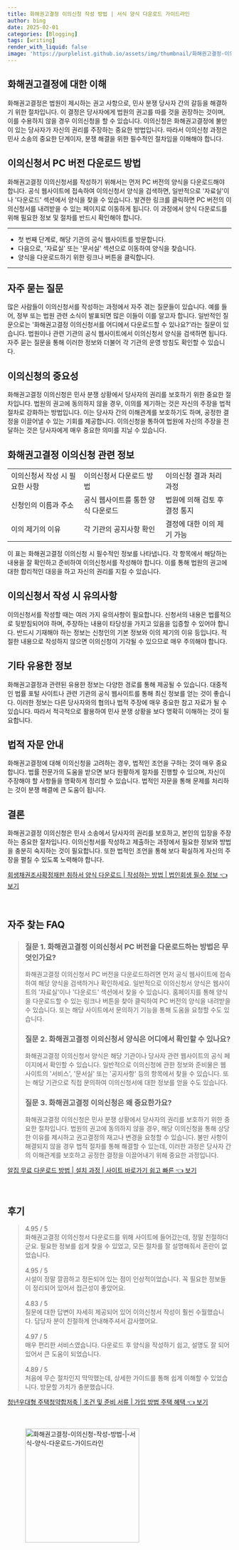 ```yaml
---
title: 화해권고결정 이의신청 작성 방법 | 서식 양식 다운로드 가이드라인
author: bing
date: 2025-02-01
categories: [Blogging]
tags: [writing]
render_with_liquid: false
image: 'https://purplelist.github.io/assets/img/thumbnail/화해권고결정-이의신청-작성-방법-|-서식-양식-다운로드-가이드라인.webp'
---
```



<h2 id='화해권고결정_이해'>화해권고결정에 대한 이해</h2>

<p>화해권고결정은 법원이 제시하는 권고 사항으로, 민사 분쟁 당사자 간의 갈등을 해결하기 위한 절차입니다. 이 결정은 당사자에게 법원의 권고를 따를 것을 권장하는 것이며, 이를 수용하지 않을 경우 이의신청을 할 수 있습니다. 이의신청은 화해권고결정에 불만이 있는 당사자가 자신의 권리를 주장하는 중요한 방법입니다. 따라서 이의신청 과정은 민사 소송의 중요한 단계이자, 분쟁 해결을 위한 필수적인 절차임을 이해해야 합니다.</p>

<h2 id='이의신청서_다운로드 방법'>이의신청서 PC 버전 다운로드 방법</h2>

<p>화해권고결정 이의신청서를 작성하기 위해서는 먼저 PC 버전의 양식을 다운로드해야 합니다. 공식 웹사이트에 접속하여 이의신청서 양식을 검색하면, 일반적으로 '자료실'이나 '다운로드' 섹션에서 양식을 찾을 수 있습니다. 발견한 링크를 클릭하면 PC 버전의 이의신청서를 내려받을 수 있는 페이지로 이동하게 됩니다. 이 과정에서 양식 다운로드를 위해 필요한 정보 및 절차를 반드시 확인해야 합니다.</p>

<hr />

<ul>
    <li>첫 번째 단계로, 해당 기관의 공식 웹사이트를 방문합니다.</li>
    <li>다음으로, '자료실' 또는 '문서실' 섹션으로 이동하여 양식을 찾습니다.</li>
    <li>양식을 다운로드하기 위한 링크나 버튼을 클릭합니다.</li>
</ul>

<hr />

<h2 id='자주묻는질문'>자주 묻는 질문</h2>

<p>많은 사람들이 이의신청서를 작성하는 과정에서 자주 겪는 질문들이 있습니다. 예를 들어, 정부 또는 법원 관련 소식이 발표되면 많은 이들이 이를 알고자 합니다. 일반적인 질문으로는 '화해권고결정 이의신청서를 어디에서 다운로드할 수 있나요?'라는 질문이 있습니다. 법원이나 관련 기관의 공식 웹사이트에서 이의신청서 양식을 검색하면 됩니다. 자주 묻는 질문을 통해 이러한 정보와 더불어 각 기관의 운영 방침도 확인할 수 있습니다.</p>

<h2 id='이의신청의 중요성'>이의신청의 중요성</h2>

<p>화해권고결정 이의신청은 민사 분쟁 상황에서 당사자의 권리를 보호하기 위한 중요한 절차입니다. 법원의 권고에 동의하지 않을 경우, 이의를 제기하는 것은 자신의 주장을 법적 절차로 강화하는 방법입니다. 이는 당사자 간의 이해관계를 보호하기도 하며, 공정한 결정을 이끌어낼 수 있는 기회를 제공합니다. 이의신청을 통하여 법원에 자신의 주장을 전달하는 것은 당사자에게 매우 중요한 의미를 지닐 수 있습니다.</p>

<h2 id='표로_보는_화해권고결정_정보'>화해권고결정 이의신청 관련 정보</h2>

<table>
    <tr>
        <td>이의신청서 작성 시 필요한 사항</td>
        <td>이의신청서 다운로드 방법</td>
        <td>이의신청 결과 처리 과정</td>
    </tr>
    <tr>
        <td>신청인의 이름과 주소</td>
        <td>공식 웹사이트를 통한 양식 다운로드</td>
        <td>법원에 의해 검토 후 결정 통지</td>
    </tr>
    <tr>
        <td>이의 제기의 이유</td>
        <td>각 기관의 공지사항 확인</td>
        <td>결정에 대한 이의 제기 가능</td>
    </tr>
</table>

<p>이 표는 화해권고결정 이의신청 시 필수적인 정보를 나타냅니다. 각 항목에서 해당하는 내용을 잘 확인하고 준비하여 이의신청서를 작성해야 합니다. 이를 통해 법원의 권고에 대한 합리적인 대응을 하고 자신의 권리를 지킬 수 있습니다.</p>

<h2 id='이의신청서_작성_유의사항'>이의신청서 작성 시 유의사항</h2>

<p>이의신청서를 작성할 때는 여러 가지 유의사항이 필요합니다. 신청서의 내용은 법률적으로 뒷받침되어야 하며, 주장하는 내용이 타당성을 가지고 있음을 입증할 수 있어야 합니다. 반드시 기재해야 하는 정보는 신청인의 기본 정보와 이의 제기의 이유 등입니다. 적절한 내용으로 작성하지 않으면 이의신청이 기각될 수 있으므로 매우 주의해야 합니다.</p>

<h2 id='화해권고결정의_기타_정보'>기타 유용한 정보</h2>

<p>화해권고결정과 관련된 유용한 정보는 다양한 경로를 통해 제공될 수 있습니다. 대중적인 법률 포털 사이트나 관련 기관의 공식 웹사이트를 통해 최신 정보를 얻는 것이 좋습니다. 이러한 정보는 다른 당사자와의 협의나 법적 주장에 매우 중요한 참고 자료가 될 수 있습니다. 따라서 적극적으로 활용하여 민사 분쟁 상황을 보다 명확히 이해하는 것이 필요합니다.</p>

<h2 id='법적_자문_안내'>법적 자문 안내</h2>

<p>화해권고결정에 대해 이의신청을 고려하는 경우, 법적인 조언을 구하는 것이 매우 중요합니다. 법률 전문가의 도움을 받으면 보다 원활하게 절차를 진행할 수 있으며, 자신이 주장해야 할 사항들을 명확하게 정리할 수 있습니다. 법적인 자문을 통해 문제를 처리하는 것이 분쟁 해결에 큰 도움이 됩니다.</p>

<h2 id='결론'>결론</h2>

<p>화해권고결정 이의신청은 민사 소송에서 당사자의 권리를 보호하고, 본인의 입장을 주장하는 중요한 절차입니다. 이의신청서를 작성하고 제출하는 과정에서 필요한 정보와 방법을 충분히 숙지하는 것이 필요합니다. 또한 법적인 조언을 통해 보다 확실하게 자신의 주장을 펼칠 수 있도록 노력해야 합니다.</p>


<p><a class="click-button" title="회생채권조사확정재판 취하서 양식 다운로드 | 작성하는 방법 | 법인회생 필수 정보" href="https://purplelist.github.io/posts/%ED%9A%8C%EC%83%9D%EC%B1%84%EA%B6%8C%EC%A1%B0%EC%82%AC%ED%99%95%EC%A0%95%EC%9E%AC%ED%8C%90-%EC%B7%A8%ED%95%98%EC%84%9C-%EC%96%91%EC%8B%9D-%EB%8B%A4%EC%9A%B4%EB%A1%9C%EB%93%9C-%EC%9E%91%EC%84%B1%ED%95%98%EB%8A%94-%EB%B0%A9%EB%B2%95-%EB%B2%95%EC%9D%B8%ED%9A%8C%EC%83%9D-%ED%95%84%EC%88%98-%EC%A0%95%EB%B3%B4/" rel="dofollow">회생채권조사확정재판 취하서 양식 다운로드 | 작성하는 방법 | 법인회생 필수 정보 👈 보기</a></p><br>
<h2 id='자주_찾는_FAQ'>자주 찾는 FAQ</h2>
<div itemscope="" itemtype="https://schema.org/FAQPage"> 
<blockquote> 
<div itemscope="" itemprop="mainEntity" itemtype="https://schema.org/Question"> 
<h3 itemprop="name">질문 1. 화해권고결정 이의신청서 PC 버전을 다운로드하는 방법은 무엇인가요?</h3> 
<div itemscope="" itemprop="acceptedAnswer" itemtype="https://schema.org/Answer"> 
<span itemprop="text"> 
<p>화해권고결정 이의신청서 PC 버전을 다운로드하려면 먼저 공식 웹사이트에 접속하여 해당 양식을 검색하거나 확인하세요. 일반적으로 이의신청서 양식은 웹사이트의 '자료실'이나 '다운로드' 섹션에서 찾을 수 있습니다. 홈페이지를 통해 양식을 다운로드할 수 있는 링크나 버튼을 찾아 클릭하여 PC 버전의 양식을 내려받을 수 있습니다. 또는 해당 사이트에서 문의하기 기능을 통해 도움을 요청할 수도 있습니다.</p> 
</span> 
</div> 
</div> 

<div itemscope="" itemprop="mainEntity" itemtype="https://schema.org/Question"> 
<h3 itemprop="name">질문 2. 화해권고결정 이의신청서 양식은 어디에서 확인할 수 있나요?</h3> 
<div itemscope="" itemprop="acceptedAnswer" itemtype="https://schema.org/Answer"> 
<span itemprop="text"> 
<p>화해권고결정 이의신청서 양식은 해당 기관이나 당사자 관련 웹사이트의 공식 페이지에서 확인할 수 있습니다. 일반적으로 이의신청에 관한 정보와 준비물은 웹사이트의 '서비스', '문서실' 또는 '공지사항' 등의 항목에서 찾을 수 있습니다. 또는 해당 기관으로 직접 문의하여 이의신청서에 대한 정보를 얻을 수도 있습니다.</p> 
</span> 
</div> 
</div> 

<div itemscope="" itemprop="mainEntity" itemtype="https://schema.org/Question"> 
<h3 itemprop="name">질문 3. 화해권고결정 이의신청은 왜 중요한가요?</h3> 
<div itemscope="" itemprop="acceptedAnswer" itemtype="https://schema.org/Answer"> 
<span itemprop="text"> 
<p>화해권고결정 이의신청은 민사 분쟁 상황에서 당사자의 권리를 보호하기 위한 중요한 절차입니다. 법원의 권고에 동의하지 않을 경우, 해당 이의신청을 통해 상당한 이유를 제시하고 권고결정의 재고나 변경을 요청할 수 있습니다. 불만 사항이 해결되지 않을 경우 법적 절차를 통해 해결할 수 있는데, 이러한 과정은 당사자 간의 이해관계를 보호하고 공정한 결정을 이끌어내기 위해 중요한 과정입니다.</p> 
</span> 
</div> 
</div> 
</blockquote> 
</div>
<p><a class="click-button" title="알집 무료 다운로드 방법 | 설치 과정 | 사이트 바로가기 쉽고 빠른" href="https://purplelist.github.io/posts/%EC%95%8C%EC%A7%91-%EB%AC%B4%EB%A3%8C-%EB%8B%A4%EC%9A%B4%EB%A1%9C%EB%93%9C-%EB%B0%A9%EB%B2%95-%EC%84%A4%EC%B9%98-%EA%B3%BC%EC%A0%95-%EC%82%AC%EC%9D%B4%ED%8A%B8-%EB%B0%94%EB%A1%9C%EA%B0%80%EA%B8%B0-%EC%89%BD%EA%B3%A0-%EB%B9%A0%EB%A5%B8/" rel="dofollow">알집 무료 다운로드 방법 | 설치 과정 | 사이트 바로가기 쉽고 빠른 👈 보기</a></p><br>
<h2 id='후기'>후기</h2>
<div itemscope itemtype="https://schema.org/Product">
  <blockquote>
  <div itemprop="review" itemscope itemtype="https://schema.org/Review">
      <div itemprop="reviewRating" itemscope itemtype="https://schema.org/Rating"> <span itemprop="ratingValue">4.95</span> / <span itemprop="bestRating">5</span> </div>
      <span itemprop="reviewBody">화해권고결정 이의신청서 다운로드를 위해 사이트에 들어갔는데, 정말 친절하더군요. 필요한 정보를 쉽게 찾을 수 있었고, 모든 절차를 잘 설명해줘서 혼란이 없었습니다.</span>
  </div>
  <br>
  <div itemprop="review" itemscope itemtype="https://schema.org/Review">
      <div itemprop="reviewRating" itemscope itemtype="https://schema.org/Rating"> <span itemprop="ratingValue">4.95</span> / <span itemprop="bestRating">5</span> </div>
      <span itemprop="reviewBody">시설이 정말 깔끔하고 정돈되어 있는 점이 인상적이었습니다. 꼭 필요한 정보들이 정리되어 있어서 접근성이 좋았어요.</span>
  </div>
  <br>
  <div itemprop="review" itemscope itemtype="https://schema.org/Review">
      <div itemprop="reviewRating" itemscope itemtype="https://schema.org/Rating"> <span itemprop="ratingValue">4.83</span> / <span itemprop="bestRating">5</span> </div>
      <span itemprop="reviewBody">질문에 대한 답변이 자세히 제공되어 있어 이의신청서 작성이 훨씬 수월했습니다. 담당자 분이 친절하게 안내해주셔서 감사했어요.</span>
  </div>
  <br>
  <div itemprop="review" itemscope itemtype="https://schema.org/Review">
      <div itemprop="reviewRating" itemscope itemtype="https://schema.org/Rating"> <span itemprop="ratingValue">4.97</span> / <span itemprop="bestRating">5</span> </div>
      <span itemprop="reviewBody">매우 편리한 서비스였습니다. 다운로드 후 양식을 작성하기 쉽고, 설명도 잘 되어 있어서 큰 도움이 되었습니다.</span>
  </div>
  <br>
  <div itemprop="review" itemscope itemtype="https://schema.org/Review">
      <div itemprop="reviewRating" itemscope itemtype="https://schema.org/Rating"> <span itemprop="ratingValue">4.89</span> / <span itemprop="bestRating">5</span> </div>
      <span itemprop="reviewBody">처음에 무슨 절차인지 막막했는데, 상세한 가이드를 통해 쉽게 이해할 수 있었습니다. 방문할 가치가 충분했습니다.</span>
  </div>
  </blockquote>
</div>
<p><a class="click-button" title="청년우대형 주택청약합저축 | 조건 및 준비 서류 | 가입 방법 주택 혜택" href="https://purplelist.github.io/posts/%EC%B2%AD%EB%85%84%EC%9A%B0%EB%8C%80%ED%98%95-%EC%A3%BC%ED%83%9D%EC%B2%AD%EC%95%BD%ED%95%A9%EC%A0%80%EC%B6%95-%EC%A1%B0%EA%B1%B4-%EB%B0%8F-%EC%A4%80%EB%B9%84-%EC%84%9C%EB%A5%98-%EA%B0%80%EC%9E%85-%EB%B0%A9%EB%B2%95-%EC%A3%BC%ED%83%9D-%ED%98%9C%ED%83%9D/" rel="dofollow">청년우대형 주택청약합저축 | 조건 및 준비 서류 | 가입 방법 주택 혜택 👈 보기</a></p><br>
<figure class="image"><img src="https://purplelist.github.io/assets/img/thumbnail/화해권고결정-이의신청-작성-방법-|-서식-양식-다운로드-가이드라인.webp" alt="화해권고결정-이의신청-작성-방법-|-서식-양식-다운로드-가이드라인" width="256" height="256"></figure>